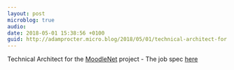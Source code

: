 ```yaml
---
layout: post
microblog: true
audio: 
date: 2018-05-01 15:38:56 +0100
guid: http://adamprocter.micro.blog/2018/05/01/technical-architect-for.html
---
```

Technical Architect for the [MoodleNet](https://docs.moodle.org/dev/MoodleNet) project - The job spec [here](https://blog.moodle.net/2018/technical-architect/)
